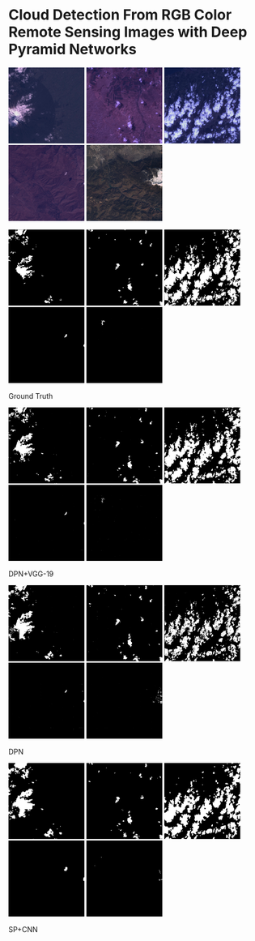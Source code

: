 # Cloud Detection From RGB Color Remote Sensing Images with Deep Pyramid Networks

<p float="left">
  <img src="files/test_0.png" width="150" />
  <img src="files/test_1.png" width="150" /> 
  <img src="files/test_2.png" width="150" />
  <img src="files/test_3.png" width="150" />
  <img src="files/test_4.png" width="150" />
  <title="Optional title" />
</p>


<p float="left">
  <img src="files/test_0_gt.png" width="150" />
  <img src="files/test_1_gt.png" width="150" /> 
  <img src="files/test_2_gt.png" width="150" />
  <img src="files/test_3_gt.png" width="150" />
  <img src="files/test_4_gt.png" width="150" />
</p>
Ground Truth

<p float="left">
  <img src="files/test_0_dpnvgg.png" width="150" />
  <img src="files/test_1_dpnvgg.png" width="150" /> 
  <img src="files/test_2_dpnvgg.png" width="150" />
  <img src="files/test_3_dpnvgg.png" width="150" />
  <img src="files/test_4_dpnvgg.png" width="150" />
</p>
DPN+VGG-19

<p float="left">
  <img src="files/test_0_dpn.png" width="150" />
  <img src="files/test_1_dpn.png" width="150" /> 
  <img src="files/test_2_dpn.png" width="150" />
  <img src="files/test_3_dpn.png" width="150" />
  <img src="files/test_4_dpn.png" width="150" />
</p>
DPN

<p float="left">
  <img src="files/test_0_spcnn.png" width="150" />
  <img src="files/test_1_spcnn.png" width="150" /> 
  <img src="files/test_2_spcnn.png" width="150" />
  <img src="files/test_3_spcnn.png" width="150" />
  <img src="files/test_4_spcnn.png" width="150" />
</p>
SP+CNN
